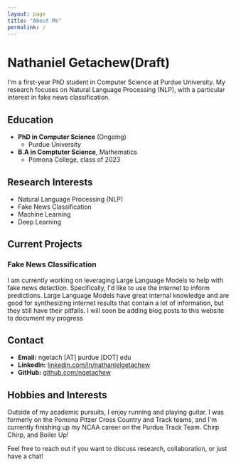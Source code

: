 ```yaml
---
layout: page
title: "About Me"
permalink: /
---
```


# Nathaniel Getachew(Draft)

I'm a first-year PhD student in Computer Science at Purdue University. My research focuses on Natural Language Processing (NLP), with a particular interest in fake news classification.

## Education
- **PhD in Computer Science** (Ongoing)
  - Purdue University
- **B.A in Comptuter Science**, Mathematics
  - Pomona College, class of 2023

## Research Interests
- Natural Language Processing (NLP)
- Fake News Classification
- Machine Learning
- Deep Learning

## Current Projects
### Fake News Classification
I am currently working on leveraging Large Language Models to help with fake news detection. Specifically, I'd like to use the internet to inform predictions. Large Language Models have great internal knowledge and are good for synthesizing internet results that contain a lot of information, but they still have their pitfalls. I will soon be adding blog posts to this website to document my progress


## Contact
- **Email:** ngetach [AT] purdue [DOT] edu
- **LinkedIn:** [linkedin.com/in/nathanielgetachew](https://www.linkedin.com/in/nathaniel-getachew-6a59b0201/)
- **GitHub:** [github.com/ngetachew](https://github.com/ngetachew)

## Hobbies and Interests

Outside of my academic pursuits, I enjoy running and playing guitar. I was formerly on the Pomona Pitzer Cross Country and Track teams, and I'm currently finishing up my NCAA career on the Purdue Track Team. Chirp Chirp, and Boiler Up!

Feel free to reach out if you want to discuss research, collaboration, or just have a chat!
